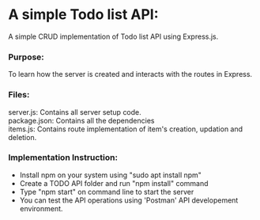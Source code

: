 # A simple Todo list API:
A simple CRUD implementation of Todo list API using Express.js.

### Purpose:
To learn how the server is created and interacts with the routes in Express.

### Files:
server.js: Contains all server setup code.  
package.json: Contains all the dependencies  
items.js: Contains route implementation of item's creation, updation and deletion.

### Implementation Instruction:
- Install npm on your system using "sudo apt install npm"
- Create a TODO API folder and run "npm install" command
- Type "npm start" on command line to start the server
- You can test the API operations using 'Postman' API developement environment.
